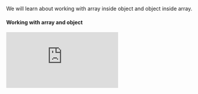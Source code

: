 We will learn about working with array inside object and object inside array.

#### Working with array and object

<div class="youtube-embed">
  <iframe src="https://www.youtube-nocookie.com/embed/vHoQ0Gu0494?rel=0" frameborder="0" allow="accelerometer; autoplay; encrypted-media; gyroscope; picture-in-picture" allowfullscreen></iframe>
</div>
